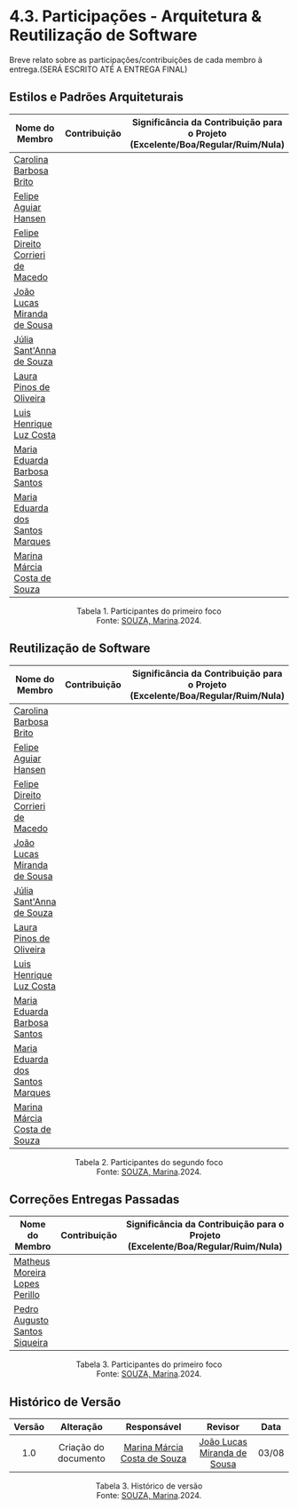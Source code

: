 # 4.3. Participações - Arquitetura & Reutilização de Software

Breve relato sobre as participações/contribuições de cada membro à entrega.(SERÁ ESCRITO ATÉ A ENTREGA FINAL)

## **Estilos e Padrões Arquiteturais**

| Nome do Membro| Contribuição | Significância da Contribuição para o Projeto (Excelente/Boa/Regular/Ruim/Nula) |
| --------------| ------------ | ------------------------------------------------------------------------------ |
| [Carolina Barbosa Brito](https://github.comCarolinaBarb) |  |  |
| [Felipe Aguiar Hansen](https://github.com/fhansen98)| |  |
| [Felipe Direito Corrieri de Macedo](https://github.com/FelipeDireito)  |  |  |
| [João Lucas Miranda de Sousa](https://github.com/Jlmsousa) |    |     |
| [Júlia Sant'Anna de Souza](https://github.com/JuliaSSouza)|  |  |
| [Laura Pinos de Oliveira ](https://github.com/laurapinos)|    |    |
| [Luis Henrique Luz Costa ](https://github.com/luishenrrique)|   |    |
| [Maria Eduarda Barbosa Santos ](https://github.com/Madu01) |  |  |
| [Maria Eduarda dos Santos Marques](https://github.com/EduardaSMarques) |   |  |
| [Marina Márcia Costa de Souza](https://github.com/The-Boss-Nina) |  |  |

<p align="center">Tabela 1. Participantes do primeiro foco <br>
Fonte: <a href="https://github.com/The-Boss-Nina">SOUZA, Marina</a>.2024. </p>

## **Reutilização de Software**

| Nome do Membro| Contribuição | Significância da Contribuição para o Projeto (Excelente/Boa/Regular/Ruim/Nula) |
| --------------| ------------ | ------------------------------------------------------------------------------ |
| [Carolina Barbosa Brito](https://github.comCarolinaBarb) |  |  |
| [Felipe Aguiar Hansen](https://github.com/fhansen98)| |  |
| [Felipe Direito Corrieri de Macedo](https://github.com/FelipeDireito)  |  |  |
| [João Lucas Miranda de Sousa](https://github.com/Jlmsousa) |    |     |
| [Júlia Sant'Anna de Souza](https://github.com/JuliaSSouza)|  |  |
| [Laura Pinos de Oliveira ](https://github.com/laurapinos)|    |    |
| [Luis Henrique Luz Costa ](https://github.com/luishenrrique)|   |    |
| [Maria Eduarda Barbosa Santos ](https://github.com/Madu01) |  |  |
| [Maria Eduarda dos Santos Marques](https://github.com/EduardaSMarques) |   |  |
| [Marina Márcia Costa de Souza](https://github.com/The-Boss-Nina) |  |  |

<p align="center">Tabela 2. Participantes do segundo foco <br>
Fonte: <a href="https://github.com/The-Boss-Nina">SOUZA, Marina</a>.2024. </p>

## **Correções Entregas Passadas**

| Nome do Membro| Contribuição | Significância da Contribuição para o Projeto (Excelente/Boa/Regular/Ruim/Nula) |
| --------------| ------------ | ------------------------------------------------------------------------------ |
| [Matheus Moreira Lopes Perillo](https://github.com/MatheusPerillo) |   |   |
| [Pedro Augusto Santos Siqueira](https://github.com/PedroSiq)  |  |  |

<p align="center">Tabela 3. Participantes do primeiro foco <br>
Fonte: <a href="https://github.com/The-Boss-Nina">SOUZA, Marina</a>.2024. </p>

## Histórico de Versão

| Versão |                  Alteração                  |                           Responsável                            |                           Revisor                           | Data  |
| :----: | :-----------------------------------------: | :--------------------------------------------------------------: | :---------------------------------------------------------: | :---: |
|  1.0   |            Criação do documento             |      [Marina Márcia Costa de Souza](https://github.com/The-Boss-Nina) | [João Lucas Miranda de Sousa](https://github.com/Jlmsousa)  | 03/08 |

<p align="center">Tabela 3. Histórico de versão <br>
Fonte: <a href="https://github.com/The-Boss-Nina">SOUZA, Marina</a>.2024. </p>
